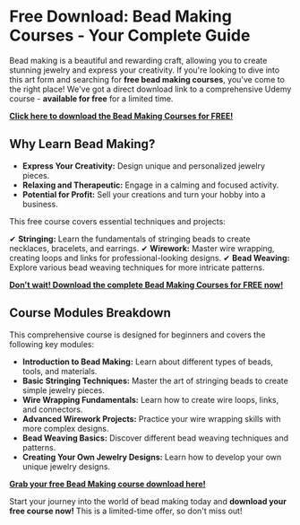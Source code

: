 # Free Download: Bead Making Courses - Your Complete Guide

Bead making is a beautiful and rewarding craft, allowing you to create stunning jewelry and express your creativity. If you're looking to dive into this art form and searching for **free bead making courses**, you've come to the right place! We've got a direct download link to a comprehensive Udemy course - **available for free** for a limited time.

[**Click here to download the Bead Making Courses for FREE!**](https://udemywork.com/bead-making-courses)

## Why Learn Bead Making?

*   **Express Your Creativity:** Design unique and personalized jewelry pieces.
*   **Relaxing and Therapeutic:** Engage in a calming and focused activity.
*   **Potential for Profit:** Sell your creations and turn your hobby into a business.

This free course covers essential techniques and projects:

✔ **Stringing:** Learn the fundamentals of stringing beads to create necklaces, bracelets, and earrings.
✔ **Wirework:** Master wire wrapping, creating loops and links for professional-looking designs.
✔ **Bead Weaving:** Explore various bead weaving techniques for more intricate patterns.

[**Don't wait! Download the complete Bead Making Courses for FREE now!**](https://udemywork.com/bead-making-courses)

## Course Modules Breakdown

This comprehensive course is designed for beginners and covers the following key modules:

*   **Introduction to Bead Making:** Learn about different types of beads, tools, and materials.
*   **Basic Stringing Techniques:** Master the art of stringing beads to create simple jewelry pieces.
*   **Wire Wrapping Fundamentals:** Learn how to create wire loops, links, and connectors.
*   **Advanced Wirework Projects:** Practice your wire wrapping skills with more complex designs.
*   **Bead Weaving Basics:** Discover different bead weaving techniques and patterns.
*   **Creating Your Own Jewelry Designs:** Learn how to develop your own unique jewelry designs.

[**Grab your free Bead Making course download here!**](https://udemywork.com/bead-making-courses)

Start your journey into the world of bead making today and **download your free course now!** This is a limited-time offer, so don't miss out!
